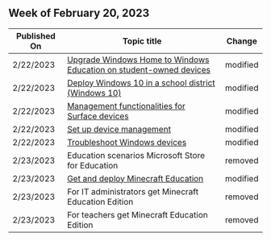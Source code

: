 <!-- This file is generated automatically each week. Changes made to this file will be overwritten.-->



## Week of February 20, 2023


| Published On |Topic title | Change |
|------|------------|--------|
| 2/22/2023 | [Upgrade Windows Home to Windows Education on student-owned devices](/education/windows/change-home-to-edu) | modified |
| 2/22/2023 | [Deploy Windows 10 in a school district (Windows 10)](/education/windows/deploy-windows-10-in-a-school-district) | modified |
| 2/22/2023 | [Management functionalities for Surface devices](/education/windows/tutorial-school-deployment/manage-surface-devices) | modified |
| 2/22/2023 | [Set up device management](/education/windows/tutorial-school-deployment/set-up-microsoft-intune) | modified |
| 2/22/2023 | [Troubleshoot Windows devices](/education/windows/tutorial-school-deployment/troubleshoot-overview) | modified |
| 2/23/2023 | Education scenarios Microsoft Store for Education | removed |
| 2/23/2023 | [Get and deploy Minecraft Education](/education/windows/get-minecraft-for-education) | modified |
| 2/23/2023 | For IT administrators get Minecraft Education Edition | removed |
| 2/23/2023 | For teachers get Minecraft Education Edition | removed |
